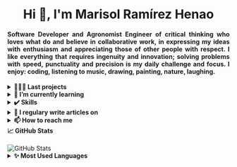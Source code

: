 <h1 align="center">Hi 🤗, I'm Marisol Ramírez Henao</h1>
<h4 align="justify">Software Developer and Agronomist Engineer of critical thinking who loves what do and believe in collaborative work, in expressing my ideas with enthusiasm and appreciating those of other people with respect. I like everything that requires ingenuity and innovation; solving problems with speed, punctuality and precision is my daily challenge and focus. I enjoy: coding, listening to music, drawing, painting, nature, laughing.</h4>


<details>
  <summary><b>👩🏻‍💻 Last projects</b></summary>
<p align="left">
<a href="http://jolby.me/landing-page/" target="blank"><img align="center" src="https://i.imgur.com/gy2Fg9V.png" alt="Jolby" height="60" width="60" /></a>
<a href="https://marisol2201.github.io/mywebsite/" target="blank"><img align="center" src="https://i.imgur.com/5tTghxH.png" alt="Jolby" height="50" width="50" /></a>
</p>
</details>


<details>
  <summary><b>🌱 I’m currently learning</b></summary>
<p align="left">
<a href="https://es.reactjs.org/" target="blank"><img align="center" src="https://i.imgur.com/cjZ3Bt7.png" alt="react" height="35" width="40" /></a>
<a href="https://aws.amazon.com/es/?nc2=h_lg" target="blank"><img align="center" src="https://futurumresearch.com/wp-content/uploads/2020/01/aws-logo.png" alt="aws" height="50" width="60" /></a>
<a href="https://kubernetes.io/es/" target="blank"><img align="center" src="https://upload.wikimedia.org/wikipedia/commons/thumb/6/67/Kubernetes_logo.svg/1280px-Kubernetes_logo.svg.png" alt="kubernetes" height="30" width="160" /></a>
<a href="https://www.docker.com/" target="blank"><img align="center" src="https://i.imgur.com/5m4aMAw.png" alt="docker" height="50" width="50" /></a>
</p>
</details>


<details>
<summary><b>✔️ Skills</b></summary><br>
<p align="left"> <a href="https://www.cprogramming.com/" target="_blank"> <img src="https://i.imgur.com/UdZPrIE.png" alt="c" width="45" height="45"/> </a> <a href="https://www.w3schools.com/css/" target="_blank"> <img src="https://i.imgur.com/sMmWOPF.png" alt="html-css-js" width="80" height="80"/> </a> <a href="https://expressjs.com" target="_blank"> <img src="https://i.imgur.com/sJArZTy.png" alt="node-express" width="70" height="70"/> </a> <a href="https://firebase.google.com/" target="_blank"> <img src="https://www.vectorlogo.zone/logos/firebase/firebase-icon.svg" alt="firebase" width="40" height="40"/> </a> <a href="https://www.linux.org/" target="_blank"> <img src="https://i.imgur.com/BudZ7pP.png" alt="linux" width="80" height="80"/> </a> <a href="https://www.mysql.com/" target="_blank"> <img src="https://i.imgur.com/vNjwrGH.png" alt="mysql" width="80" height="80"/> </a> <a href="https://postman.com" target="_blank"> <img src="https://www.vectorlogo.zone/logos/getpostman/getpostman-icon.svg" alt="postman" width="40" height="40"/> </a> <a href="https://www.python.org" target="_blank"> <img src="https://i.imgur.com/3QkAGMP.png" alt="python" width="80" height="80"/> </a> <a href="https://github.com/Marisol2201" target="_blank"> <img src="https://i.imgur.com/lURdwjv.png" alt="git-github" width="110" height="110"/> </a> <a href="https://insomnia.rest/download/" target="_blank"> <img src="https://i.imgur.com/osJ0iV2.png" alt="insomnia" width="50" height="50"/> </a>
</p>
</details>


<details>
<summary><b>📝 I regulary write articles on</b></summary>
<p align="left"><br>
<a href="https://www.linkedin.com/in/marisolramirezhenao/" target="blank"><img align="center" src="https://img.shields.io/badge/linkedin-%230077B5.svg?&style=for-the-badge&logo=linkedin&logoColor=white" alt="marisolrhe" height="30" width="105" /></a>
</p>
</details>


<details>
<summary><b>📫 How to reach me</b></summary>
<p align="left"><br>
<a href="https://twitter.com/marisolrhe" target="blank"><img align="center" src="https://cdn.jsdelivr.net/npm/simple-icons@3.0.1/icons/twitter.svg" alt="marisolrhe" height="30" width="40" /></a>
<a href="https://linkedin.com/in/marisolramirezhenao" target="blank"><img align="center" src="https://cdn.jsdelivr.net/npm/simple-icons@3.0.1/icons/linkedin.svg" alt="marisolramirezhenao" height="30" width="40" /></a>
<a href="mailto:solar0122@gmail.com" target="blank"><img align="center" src="https://cdn.jsdelivr.net/npm/simple-icons@3.0.1/icons/gmail.svg" alt="solar0122@gmail.com" height="30" width="40" /></a>
</p>
</details>


<summary><b>📈 GitHub Stats</b></summary>
<br/>
<img src="https://jf-gh-stats.vercel.app/api?username=Marisol2201&theme=midnight-purple&show_icons=true&count_private=true" alt="GitHub Stats" align="top"/>


<details>
<summary><b>✨ Most Used Languages</b></summary><br>
<img src="https://jf-gh-stats.vercel.app/api/top-langs/?username=Marisol2201&langs_count=10&hide=html,css&theme=midnight-purple" alt="GitHub Top Languages" align="top"/>
</details>
